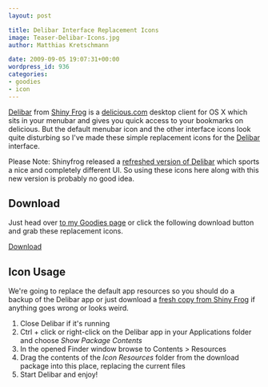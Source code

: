```yaml
---
layout: post

title: Delibar Interface Replacement Icons
image: Teaser-Delibar-Icons.jpg
author: Matthias Kretschmann

date: 2009-09-05 19:07:31+00:00
wordpress_id: 936
categories:
- goodies
- icon
---
```


[Delibar](http://www.shinyfrog.net/en/software/delibar/) from [Shiny Frog](http://www.shinyfrog.net) is a [delicious.com](http://delicious.com/) desktop client for OS X which sits in your menubar and gives you quick access to your bookmarks on delicious. But the default menubar icon and the other interface icons look quite disturbing so I've made these simple replacement icons for the [Delibar](http://www.shinyfrog.net/en/software/delibar/) interface.

<p class="alert alert-block alert-info">Please Note: Shinyfrog released a <a href="http://www.delibarapp.com/">refreshed version of Delibar</a> which sports a nice and completely different UI. So using these icons here along with this new version is probably no good idea.</p>

## Download

Just head over [to my Goodies page](http://www.kremalicious.com/goodies/) or click the following download button and grab these replacement icons.

<a class="btn btn-primary icon-download-alt" href="/media/delibar-by-kremalicious.zip">Download</a>

## Icon Usage

We're going to replace the default app resources so you should do a backup of the Delibar app or just download a [fresh copy from Shiny Frog](http://www.shinyfrog.net/en/software/delibar/) if anything goes wrong or looks weird.

  1. Close Delibar if it's running
  2. Ctrl + click or right-click on the Delibar app in your Applications folder and choose _Show Package Contents_
  3. In the opened Finder window browse to Contents > Resources
  4. Drag the contents of the _Icon Resources_ folder from the download package into this place, replacing the current files
  5. Start Delibar and enjoy!
